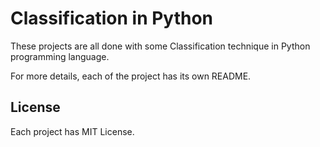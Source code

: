 # Classification in Python

These projects are all done with some Classification technique in Python programming language.

For more details, each of the project has its own README.


## License

Each project has MIT License.
